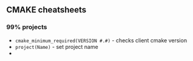 ## CMAKE cheatsheets


### 99% projects

* `cmake_minimum_required(VERSION #.#)` - checks client cmake version
* `project(Name)` - set project name
* 
